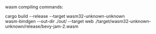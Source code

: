 

wasm compiling commands:

cargo build --release --target wasm32-unknown-unknown  
wasm-bindgen --out-dir ./out/ --target web ./target/wasm32-unknown-unknown/release/bevy-jam-2.wasm
